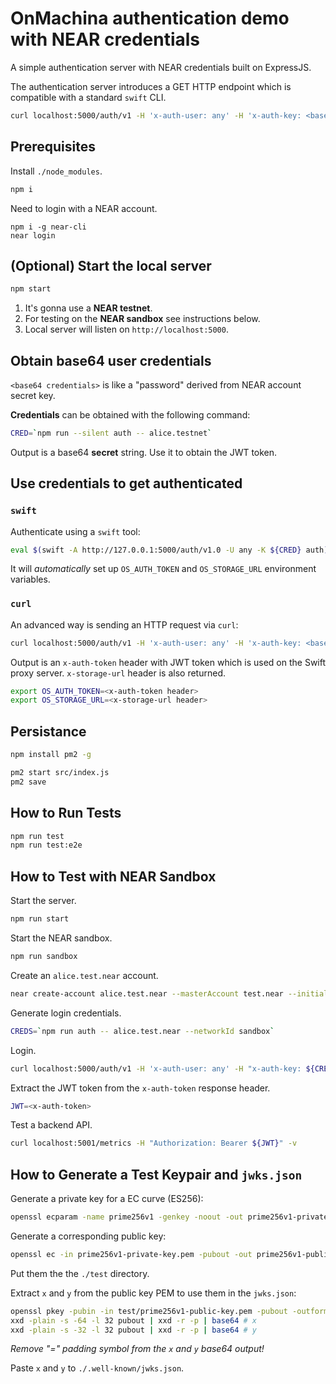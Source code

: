 # OnMachina authentication demo with NEAR credentials

A simple authentication server with NEAR credentials built on ExpressJS.

The authentication server introduces a GET HTTP endpoint which is compatible with a standard `swift` CLI.

```bash
curl localhost:5000/auth/v1 -H 'x-auth-user: any' -H 'x-auth-key: <base64 credentials>'
```

## Prerequisites

Install `./node_modules`.

```bash
npm i
```

Need to login with a NEAR account.

```
npm i -g near-cli
near login
```

## (Optional) Start the local server

```bash
npm start
```

1. It's gonna use a **NEAR testnet**.
2. For testing on the **NEAR sandbox** see instructions below.
3. Local server will listen on `http://localhost:5000`.

## Obtain base64 user credentials

`<base64 credentials>` is like a "password" derived from NEAR account secret key.

**Credentials** can be obtained with the following command:

```bash
CRED=`npm run --silent auth -- alice.testnet`
```

Output is a base64 **secret** string. Use it to obtain the JWT token.

## Use credentials to get authenticated

### `swift`

Authenticate using a `swift` tool:

```bash
eval $(swift -A http://127.0.0.1:5000/auth/v1.0 -U any -K ${CRED} auth)
```

It will _automatically_ set up `OS_AUTH_TOKEN` and `OS_STORAGE_URL` environment variables.

### `curl`

An advanced way is sending an HTTP request via `curl`:

```bash
curl localhost:5000/auth/v1 -H 'x-auth-user: any' -H 'x-auth-key: <base64 credentials>'
```

Output is an `x-auth-token` header with JWT token which is used
on the Swift proxy server. `x-storage-url` header is also returned.

```bash
export OS_AUTH_TOKEN=<x-auth-token header>
export OS_STORAGE_URL=<x-storage-url header>
```

## Persistance

```bash
npm install pm2 -g

pm2 start src/index.js
pm2 save
```

## How to Run Tests

```bash
npm run test
npm run test:e2e
```

## How to Test with NEAR Sandbox

Start the server.

```bash
npm run start
```

Start the NEAR sandbox.

```bash
npm run sandbox
```

Create an `alice.test.near` account.

```bash
near create-account alice.test.near --masterAccount test.near --initialBalance 10 --nodeUrl http://localhost:3030 --keyPath /tmp/near-auth-test-sandbox/validator_key.json --networkId sandbox
```

Generate login credentials.

```bash
CREDS=`npm run auth -- alice.test.near --networkId sandbox`
```

Login.

```bash
curl localhost:5000/auth/v1 -H 'x-auth-user: any' -H "x-auth-key: ${CREDS}" -v
```

Extract the JWT token from the `x-auth-token` response header.

```bash
JWT=<x-auth-token>
```

Test a backend API.

```bash
curl localhost:5001/metrics -H "Authorization: Bearer ${JWT}" -v
```

## How to Generate a Test Keypair and `jwks.json`

Generate a private key for a EC curve (ES256):

```bash
openssl ecparam -name prime256v1 -genkey -noout -out prime256v1-private-key.pem
```

Generate a corresponding public key:

```bash
openssl ec -in prime256v1-private-key.pem -pubout -out prime256v1-public-key.pem
```

Put them the the `./test` directory.

Extract `x` and `y` from the public key PEM to use them in the `jwks.json`:

```bash
openssl pkey -pubin -in test/prime256v1-public-key.pem -pubout -outform der -out pubout
xxd -plain -s -64 -l 32 pubout | xxd -r -p | base64 # x
xxd -plain -s -32 -l 32 pubout | xxd -r -p | base64 # y
```

_Remove "=" padding symbol from the `x` and `y` base64 output!_

Paste `x` and `y` to `./.well-known/jwks.json`.
